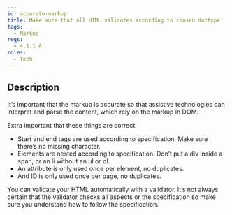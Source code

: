 ```yaml
---
id: accurate-markup
title: Make sure that all HTML validates according to chosen doctype
tags:
  - Markup
reqs:
  - 4.1.1 A
roles:
  - Tech
---
```


## Description

It’s important that the markup is accurate so that assistive technologies can interpret and parse the content, which rely on the markup in DOM.

Extra important that these things are correct:

- Start and end tags are used according to specification. Make sure there’s no missing character.
- Elements are nested according to specification. Don’t put a div inside a span, or an li without an ul or ol.
- An attribute is only used once per element, no duplicates.
- And ID is only used once per page, no duplicates.

You can validate your HTML automatically with a validator. It’s not always certain that the validator checks all aspects or the specification so make sure you understand how to follow the specification.
